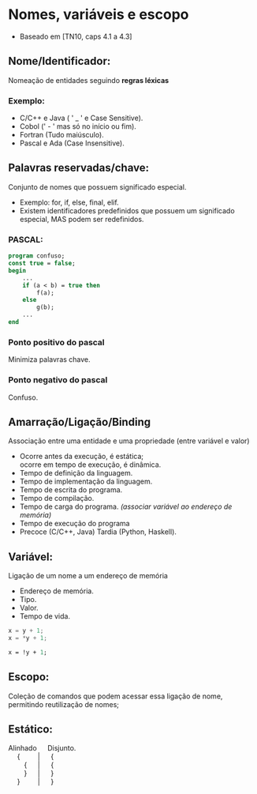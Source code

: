 # Nomes, variáveis e escopo
- Baseado em [TN10, caps 4.1 a 4.3]

## Nome/Identificador:
Nomeação de entidades seguindo <strong>regras léxicas</strong>    <br>
### Exemplo: 
- C/C++ e Java ( ' _ ' e Case Sensitive). <br>
- Cobol (' - ' mas só no início ou fim). <br>
- Fortran (Tudo maiúsculo). <br>
- Pascal e Ada (Case Insensitive). <br>

## Palavras reservadas/chave:
Conjunto de nomes que possuem significado especial. <br>
- Exemplo: for, if, else, final, elif. <br>
- Existem identificadores predefinidos que possuem um significado especial, MAS podem ser redefinidos. <br>

### PASCAL:
```pascal
program confuso; 
const true = false;
begin
    ...
    if (a < b) = true then
        f(a);
    else
        g(b);
    ...
end
```
### Ponto positivo do pascal
Minimiza palavras chave.
### Ponto negativo do pascal
Confuso.

## Amarração/Ligação/Binding
Associação entre uma entidade e uma propriedade (entre variável e valor) <br>
- Ocorre antes da execução, é estática;<br>
  ocorre em tempo de execução, é dinâmica.
- Tempo de definição da linguagem. <br>
- Tempo de implementação da linguagem. <br>
- Tempo de escrita do programa. <br>
- Tempo de compilação. <br>
- Tempo de carga do programa. <em>(associar variável ao endereço de memória)</em> <br>
- Tempo de execução do programa <br>
- Precoce (C/C++, Java) Tardia (Python, Haskell).

## Variável:
Ligação de um nome a um endereço de memória <br>
- Endereço de memória. <br>
- Tipo. <br>
- Valor. <br>
- Tempo de vida. <br>
```c
x = y + 1;
x = *y + 1;
```
```sml
x = !y + 1;
```

## Escopo:
Coleção de comandos que podem acessar essa ligação de nome, permitindo reutilização de nomes;

## Estático:
Alinhado &emsp;  Disjunto. <br>
&emsp; { &emsp;&emsp;  |  &emsp;  { <br>
&emsp;&emsp; { &emsp;  |  &emsp; { <br>
&emsp;&emsp; } &emsp;  |  &emsp;  } <br>
&emsp; } &emsp;&emsp;  |  &emsp; }


